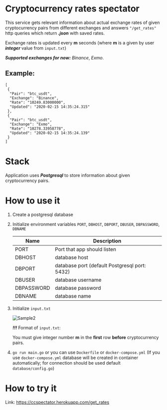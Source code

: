 # Cryptocurrency rates spectator

This service gets relevant information about actual exchange rates of given cryptocurrency pairs from different exchanges and answers `"/get_rates"` http queries which return **_.json_** with saved rates.

Exchange rates is updated every **m** seconds (where **m** is a given by user **_integer_** value from `input.txt`)

**_Supported exchanges for now:_** _Binance_, _Exmo_.

## Example:
```
[
 {
  "Pair": "btc_usdt",
  "Exchange": "Binance",
  "Rate": "10249.83000000",
  "Updated": "2020-02-15 14:35:24.315"
 },
 {
  "Pair": "btc_usdt",
  "Exchange": "Exmo",
  "Rate": "10278.33958778",
  "Updated": "2020-02-15 14:35:24.139"
 }
]
```

# Stack

Application uses **_Postgresql_** to store information about given cryptocurrency pairs.

# How to use it

1. Create a postgresql database

2. Initialize environment variables `PORT`, `DBHOST`, `DBPORT`, `DBUSER`, `DBPASSWORD`, `DBNAME`

      Name | Description
      -----|------------
      PORT | Port that app should listen
      DBHOST | database host
      DBPORT | database port (default Postgresql port: 5432)
      DBUSER  | database username
      DBPASSWORD | database password
      DBNAME | database name

3. Initialize `input.txt` 

      ![Sample2](https://sun9-32.userapi.com/c205828/v205828442/51021/MroGCQwTVXo.jpg)

      **_!!!_** Format of `input.txt`:

      You must give integer number **m** in the **first** row **before** cryptocurrency pairs.
4. `go run main.go` or you can use `Dockerfile` or `docker-compose.yml` (If you use `docker-compose.yml` database will be created in container automatically; for connection should be used default `database/config.go`)
  
# How to try it

Link: https://ccspectator.herokuapp.com/get_rates

